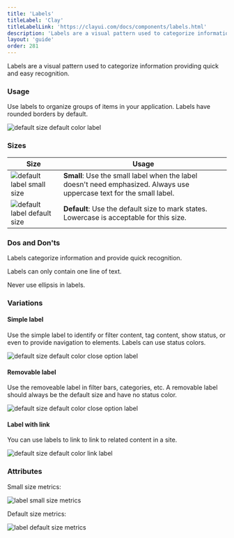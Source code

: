 ```yaml
---
title: 'Labels'
titleLabel: 'Clay'
titleLabelLink: 'https://clayui.com/docs/components/labels.html'
description: 'Labels are a visual pattern used to categorize information providing quick and easy recognition.'
layout: 'guide'
order: 281
---
```


Labels are a visual pattern used to categorize information providing quick and easy recognition.

### Usage

Use labels to organize groups of items in your application. Labels have rounded borders by default.

![default size default color label](/images/lexicon/Labels.jpg)

### Sizes

| Size                                                            | Usage                                                                                                                 |
| --------------------------------------------------------------- | --------------------------------------------------------------------------------------------------------------------- |
| ![default label small size](/images/lexicon/LabelSmall.jpg)     | **Small**: Use the small label when the label doesn't need emphasized. Always use uppercase text for the small label. |
| ![default label default size](/images/lexicon/LabelDefault.jpg) | **Default**: Use the default size to mark states. Lowercase is acceptable for this size.                              |

### Dos and Don'ts

Labels categorize information and provide quick recognition.

<!--
<div class="row">
	<div class="dodont col-lg">
		<img class="do" src="/images/lexicon/LabelSmallDo.jpg" alt="Simple label">
		<p class="do">Do</p>
	</div>
	<div class="dodont col-lg">
		<img class="dont" src="/images/lexicon/LabelSmallDont.jpg" alt="Label with sticker inside">
		<p class="dont">Don't</p>
	</div>
</div> -->

Labels can only contain one line of text.

<!--
<div class="row">
	<div class="dodont col-lg">
		<img class="do" src="/images/lexicon/LabelTextDo.jpg" alt="default label">
		<p class="do">Do</p>
	</div>
	<div class="dodont col-lg">
		<img class="dont" src="/images/lexicon/LabelTextDontLines.jpg" alt="default label with 2 lines of text">
		<p class="dont">Don't</p>
	</div>
</div> -->

Never use ellipsis in labels.

<!--
<div class="row">
	<div class="dodont col-lg">
		<img class="do" src="/images/lexicon/LabelTextDo.jpg" alt="default label">
		<p class="do">Do</p>
	</div>
	<div class="dodont col-lg">
		<img class="dont" src="/images/lexicon/LabelTextDontEllipsis.jpg" alt="default label with ellipsis">
		<p class="dont">Don't</p>
	</div>
</div>
 -->

### Variations

#### Simple label

Use the simple label to identify or filter content, tag content, show status, or even to provide navigation to elements. Labels can use status colors.

![default size default color close option label](/images/lexicon/LabelDefault.jpg)

#### Removable label

Use the removeable label in filter bars, categories, etc. A removable label should always be the default size and have no status color.

![default size default color close option label](/images/lexicon/LabelRemovable.jpg)

#### Label with link

You can use labels to link to link to related content in a site.

![default size default color link label](/images/lexicon/LabelLink.jpg)

### Attributes

Small size metrics:

![label small size metrics](/images/lexicon/LabelSmallMetrics.jpg)

Default size metrics:

![label default size metrics](/images/lexicon/LabelMetrics.jpg)

